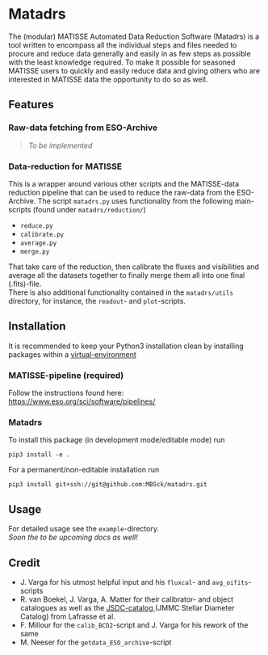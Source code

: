 # Matadrs
The (modular) MATISSE Automated Data Reduction Software (Matadrs) is a tool written to
encompass all the individual steps and files needed to procure and reduce data generally
and easily in as few steps as possible with the least knowledge required. To make it
possible for seasoned MATISSE users to quickly and easily reduce data and giving others
who are interested in MATISSE data the opportunity to do so as well.

## Features
### Raw-data fetching from ESO-Archive
> _To be implemented_

### Data-reduction for MATISSE
This is a wrapper around various other scripts and the MATISSE-data reduction pipeline
that can be used to reduce the raw-data from the ESO-Archive.
The script `matadrs.py` uses functionality from the following main-scripts (found under `matadrs/reduction/`)
* `reduce.py`
* `calibrate.py`
* `average.py`
* `merge.py`

That take care of the reduction, then calibrate the fluxes and visibilities and average
all the datasets together to finally merge them all into one final (.fits)-file.<br>
There is also additional functionality contained in the `matadrs/utils` directory, for
instance, the  `readout`- and `plot`-scripts.

## Installation
It is recommended to keep your Python3 installation clean by installing packages within a
[virtual-environment](#virtual-enviroment-setup)

### MATISSE-pipeline (required)
Follow the instructions found here: https://www.eso.org/sci/software/pipelines/

### Matadrs
To install this package (in development mode/editable mode) run
```
pip3 install -e .
```
For a permanent/non-editable installation run
```
pip3 install git+ssh://git@github.com:MBSck/matadrs.git
```

## Usage

For detailed usage see the `example`-directory.<br>
_Soon the to be upcoming docs as well!_

## Credit
* J. Varga for his utmost helpful input and his `fluxcal`- and `avg_oifits`-scripts
* R. van Boekel, J. Varga, A. Matter for their calibrator- and object catalogues as well as
  the [JSDC-catalog ](https://cdsarc.cds.unistra.fr/viz-bin/cat/II/300)(JMMC Stellar Diameter Catalog) from Lafrasse et al.
* F. Millour for the `calib_BCD2`-script and J. Varga for his rework of the same
* M. Neeser for the `getdata_ESO_archive`-script
